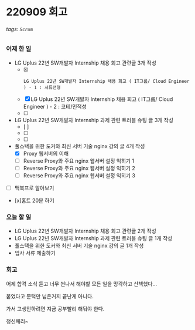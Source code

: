 # 220909 회고

###### tags: `Scrum`

### 어제 한 일

- LG Uplus 22년 SW개발자 Internship 채용 회고 관련글 3개 작성
    - [x]     LG Uplus 22년 SW개발자 Internship 채용 회고 ( IT그룹/ Cloud Engineer ) - 1 : 서류전형
    - [x] LG Uplus 22년 SW개발자 Internship 채용 회고 ( IT그룹/ Cloud Engineer ) - 2 : 코테/인적성
    - [ ] 
- LG Uplus 22년 SW개발자 Internship 과제 관련 트러블 슈팅 글 3개 작성
    - [ ] 
    - [ ] 
    - [ ] 

- 풀스택을 위한 도커와 최신 서버 기술 nginx 강의 글 4개 작성
    - [x] Proxy 웹서버의 이해
    - [ ] Reverse Proxy와 주요 nginx 웹서버 설정 익히기 1
    - [ ] Reverse Proxy와 주요 nginx 웹서버 설정 익히기 2
    - [ ] Reverse Proxy와 주요 nginx 웹서버 설정 익히기 3

- [ ] 맥북프로 알아보기
- [x]홈트 20분 하기


### 오늘 할 일
- LG Uplus 22년 SW개발자 Internship 채용 회고 관련글 2개 작성
- LG Uplus 22년 SW개발자 Internship 과제 관련 트러블 슈팅 글 1개 작성
- 풀스택을 위한 도커와 최신 서버 기술 nginx 강의 글 1개 작성
- 입사 서류 제출하기

### 회고
어제 합격 소식 듣고 너무 씐나서 해야할 모든 일을 망각하고 산책했다...

붙었다고 문턱만 넘은거지 끝난게 아니다.

가서 고생안하려면 지금 공부빨리 해둬야 한다.

정신체리~
<!--stackedit_data:
eyJoaXN0b3J5IjpbMTk2MjA1NzU2NV19
-->
